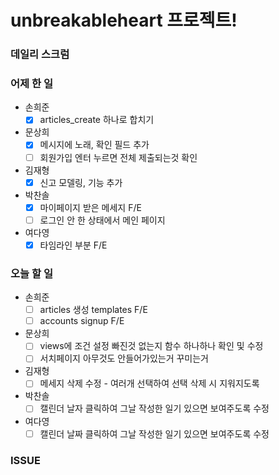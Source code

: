 # unbreakableheart 프로젝트!

###  데일리 스크럼

### 어제 한 일

- 손희준
  - [x]  articles_create 하나로 합치기
- 문상희
  - [x]  메시지에 노래, 확인 필드 추가
  - [ ]  회원가입 엔터 누르면 전체 제출되는것 확인
- 김재형
  - [x]  신고 모델링, 기능 추가
- 박찬솔
  - [x]  마이페이지 받은 메세지 F/E
  - [ ]  로그인 안 한 상태에서 메인 페이지
- 여다영
  - [x]  타임라인 부분 F/E

### 오늘 할 일

- 손희준
  - [ ]  articles 생성 templates F/E
  - [ ]  accounts signup F/E
- 문상희
  - [ ]  views에 조건 설정 빠진것 없는지 함수 하나하나 확인 및 수정
  - [ ]  서치페이지 아무것도 안들어가있는거 꾸미는거
- 김재형
  - [ ]  메세지 삭제 수정 - 여러개 선택하여 선택 삭제 시 지워지도록
- 박찬솔
  - [ ]  캘린더 날자 클릭하여 그날 작성한 일기 있으면 보여주도록 수정
- 여다영
  - [ ]  캘린더 날짜 클릭하여 그날 작성한 일기 있으면 보여주도록 수정

### ISSUE

